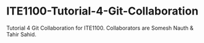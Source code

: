 # ITE1100-Tutorial-4-Git-Collaboration
Tutorial 4 Git Collaboration for ITE1100. Collaborators are Somesh Nauth &amp; Tahir Sahid.
